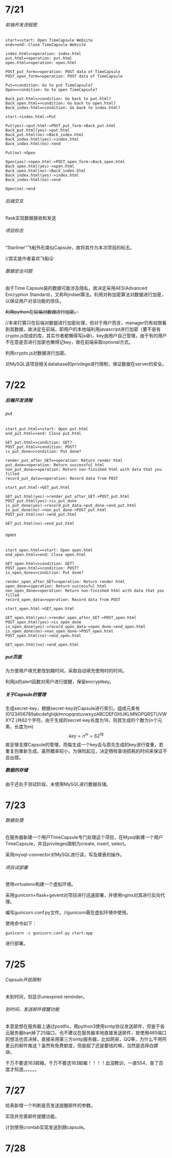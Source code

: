 # 7/21

###### 前端开发流程图

```flow
start=>start: Open TimeCapsule Website
end=>end: Close TimeCapsule Website

index.html=>operation: index.html
put.html=>operation: put.html
open.html=>operation: open.html

POST_put_form=>operation: POST data of TimeCapsule
POST_open_form=>operation: POST data of TimeCapsule

Put=>condition: Go to put TimeCapsule?
Open=>condition: Go to open TimeCapsule?

Back_put.html=>condition: Go back to put.html?
Back_open.html=>condition: Go back to open.html?
Back_index.html=>condition: Go back to index.html?

start->index.html->Put

Put(yes)->put.html->POST_put_form->Back_put.html
Back_put.html(yes)->put.html
Back_put.html(no)->Back_index.html
Back_index.html(yes)->index.html
Back_index.html(no)->end

Put(no)->Open

Open(yes)->open.html->POST_open_form->Back_open.html
Back_open.html(yes)->open.html
Back_open.html(no)->Back_index.html
Back_index.html(yes)->index.html
Back_index.html(no)->end

Open(no)->end
```

###### 后端交互

flask实现数据接收和发送

###### 项目标志

“Starliner”飞船外形类似Capsule，故将其作为本次项目的标志。

//其实是作者喜欢飞船:stuck_out_tongue:

###### 数据安全问题

由于Time Capsule装的数据可能涉及隐私，故决定采用AES(Advanced Encryption Standard)，又称Rijndael算法。利用对称加密算法对数据进行加密，以保证用户对该功能的信任。

~~利用python在后端对数据进行加密。~~

//本来打算只在后端对数据进行加密处理，但对于用户而言，manager仍有权限看到其数据，故决定在前端，即用户的本地端利用javascript进行加密（要不是有crypto.js现成的库，其实作者都懒得写js:sweat_smile:)，key由用户自己管理，由于有的用户不在意是否进行加密也懒得记key，故在前端采取optional方式。

利用crypto.js对数据进行加密。

对MySQL该项目相关database的privilege进行限制，保证数据在server的安全。

# 7/22

##### 后端开发流程

###### put

```flow
start_put.html=>start: Open put.html 
end_put.html=>end: Close put.html

GET_put.html=>condition: GET?
POST_put.html=>condition: POST?
is_put_done=>condition: Put done?

render_put_after_GET=>operation: Return render html
put_done=>operation: Return successful html
non_put_done=>operation: Return non-finished html with data that you filled
record_put_data=>operation: Record data from POST

start_put.html->GET_put.html

GET_put.html(yes)->render_put_after_GET->POST_put.html
POST_put.html(yes)->is_put_done
is_put_done(yes)->record_put_data->put_done->end_put.html
is_put_done(no)->non_put_done->POST_put.html
POST_put.html(no)->end_put.html

GET_put.html(no)->end_put.html
```

###### open

```flow
start_open.html=>start: Open open.html 
end_open.html=>end: Close open.html

GET_open.html=>condition: GET?
POST_open.html=>condition: POST?
is_open_done=>condition: Put done?

render_open_after_GET=>operation: Return render html
open_done=>operation: Return successful html
non_open_done=>operation: Return non-finished html with data that you filled
record_open_data=>operation: Record data from POST

start_open.html->GET_open.html

GET_open.html(yes)->render_open_after_GET->POST_open.html
POST_open.html(yes)->is_open_done
is_open_done(yes)->record_open_data->open_done->end_open.html
is_open_done(no)->non_open_done->POST_open.html
POST_open.html(no)->end_open.html

GET_open.html(no)->end_open.html
```

##### put页面

为方便用户填充更改到期时间，采取自动填充使用时的时间。

利用js的alert函数对用户进行提醒，保留encryptkey。

##### 关于Capsule的管理

生成secret-key，根据secret-key对Capsule进行索引。组成元素有(0123456789abcdefghijklmnopqrstuvwxyzABCDEFGHIJKLMNOPQRSTUVWXYZ )共62个字符。由于生成的secret-key长度为16，则其生成的个数为(n个元素，长度为m)
$$
key = {n^{m}} = {62^{16}}
$$
故足够支撑Capsule的管理，而每生成一个key会与原先生成的key进行查重，若重复则重新生成，虽然概率较小，为保险起见，决定牺牲查询损耗的时间来保证不会出错。

##### 数据的存储

由于还处于测试阶段，未使用MySQL进行数据存储。

# 7/23

###### 数据处理

在服务器新建一个用户TimeCapsule专门处理这个项目，在Mysql新建一个用户TimeCapsule，并且privileges限制为create, insert, select。

采用mysql-connector对MySQL进行读，写及建表的操作。

###### 项目试部署

使用virtualenv构建一个虚拟环境。

采用gunicorn+flask+gevent对项目进行迅速部署，并使用nginx对其进行反向代理。

编写gunicorn.conf.py文件。//gunicorn需在虚拟环境中使用。

使用命令如下：

```
gunicorn -c gunicorn.conf.py start:app
```

进行部署。

# 7/25

###### Capsule开启限制

未到时间，则显示unexpired reminder。

###### 到时间，发送邮件提醒功能

本意是想在服务器上通过postfix，用python3使用smtp协议发送邮件，但鉴于各云服务器ban掉了25端口，也不建议在服务器本地直接发送邮件，故使用465端口的想法也否决掉，直接采用第三方smtp服务器，比如网易，QQ等，为什么不用阿里云的邮件推送？虽然有免费额度，但是超了还是要钱的嘛，当然是选择白嫖:sweat_smile:。

千万不要选163邮箱，千万不要选163邮箱！！！！血泪教训，一直554，查了百度才知道。。。。。。

# 7/27

给表新增一个判断是否发送提醒邮件的参数。

实现并完善邮件提醒功能。

计划使用crontab实现发送到期capsule。

# 7/28
